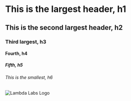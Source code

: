 # This is the largest header, h1
## This is the second largest header, h2
### Third largest, h3
#### Fourth, h4
##### Fifth, h5
###### This is the smallest, h6

![Lambda Labs Logo](https://lambdalabs.com/hubfs/logos/lambda-logo.svg)
